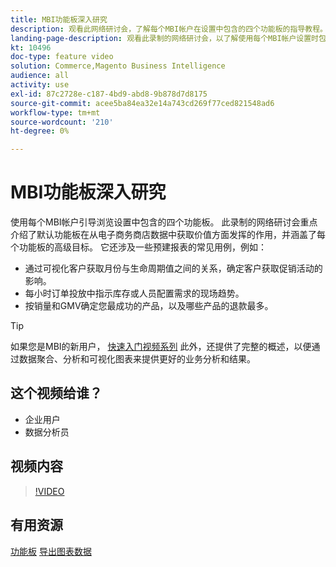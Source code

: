 ```yaml
---
title: MBI功能板深入研究
description: 观看此网络研讨会，了解每个MBI帐户在设置中包含的四个功能板的指导教程。
landing-page-description: 观看此录制的网络研讨会，以了解使用每个MBI帐户设置时包含的四个功能板的指导教程。
kt: 10496
doc-type: feature video
solution: Commerce,Magento Business Intelligence
audience: all
activity: use
exl-id: 87c2728e-c187-4bd9-abd8-9b878d7d8175
source-git-commit: acee5ba84ea32e14a743cd269f77ced821548ad6
workflow-type: tm+mt
source-wordcount: '210'
ht-degree: 0%

---
```


# MBI功能板深入研究

使用每个MBI帐户引导浏览设置中包含的四个功能板。 此录制的网络研讨会重点介绍了默认功能板在从电子商务商店数据中获取价值方面发挥的作用，并涵盖了每个功能板的高级目标。 它还涉及一些预建报表的常见用例，例如：

- 通过可视化客户获取月份与生命周期值之间的关系，确定客户获取促销活动的影响。
- 每小时订单投放中指示库存或人员配置需求的现场趋势。
- 按销量和GMV确定您最成功的产品，以及哪些产品的退款最多。

>[!TIP]
>
>如果您是MBI的新用户， [快速入门视频系列](./../1-overview.md) 此外，还提供了完整的概述，以便通过数据聚合、分析和可视化图表来提供更好的业务分析和结果。

## 这个视频给谁？

- 企业用户
- 数据分析员

## 视频内容

>[!VIDEO](https://video.tv.adobe.com/v/343498?quality=12&learn=on)

## 有用资源

[功能板](https://docs.magento.com/mbi/data-user/dashboards/ess-dashboards.html)
[导出图表数据](https://docs.magento.com/mbi/data-user/export-data/exp-chart-dash.html)
